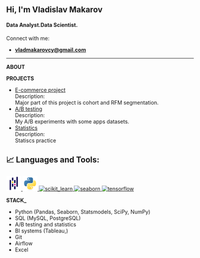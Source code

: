<h2 align="left">Hi, I'm Vladislav Makarov</h2>
<h4 align="left">Data Analyst.Data Scientist.</h4>



Connect with me:
- **vladmakarovcy@gmail.com**
____________________________



**ABOUT**<br/>


**PROJECTS**<br/>
- [E-commerce project]()<br/>
Description:<br/> Major part of this project is cohort and RFM segmentation.
- [A/B testing]()<br/>
Description:<br/> My A/B experiments with some apps datasets.
- [Statistics]()<br/>
Description:<br/>Statiscs practice




## 📈 Languages and Tools:
<h3 align="left"></h3>
<p align="left"> 
<a href="https://pandas.pydata.org/" target="_blank" rel="noreferrer"> <img src="https://raw.githubusercontent.com/devicons/devicon/2ae2a900d2f041da66e950e4d48052658d850630/icons/pandas/pandas-original.svg" alt="pandas" width="40" height="40"/> </a>
<a href="https://www.python.org" target="_blank" rel="noreferrer"> <img src="https://raw.githubusercontent.com/devicons/devicon/master/icons/python/python-original.svg" alt="python" width="40" height="40"/> </a> 
<a href="https://scikit-learn.org/" target="_blank" rel="noreferrer"> <img src="https://upload.wikimedia.org/wikipedia/commons/0/05/Scikit_learn_logo_small.svg" alt="scikit_learn" width="40" height="40"/> </a>
<a href="https://seaborn.pydata.org/" target="_blank" rel="noreferrer"> <img src="https://seaborn.pydata.org/_images/logo-mark-lightbg.svg" alt="seaborn" width="40" height="40"/> </a>
<a href="https://www.tensorflow.org" target="_blank" rel="noreferrer"> <img src="https://www.vectorlogo.zone/logos/tensorflow/tensorflow-icon.svg" alt="tensorflow" width="40" height="40"/> </a>
</p>





**STACK_**<br/>
- Python (Pandas, Seaborn, Statsmodels, SciPy, NumPy)
- SQL (MySQL, PostgreSQL)
- A/B testing and statistics
- BI systems (Tableau,)
- Git
- Airflow
- Excel

